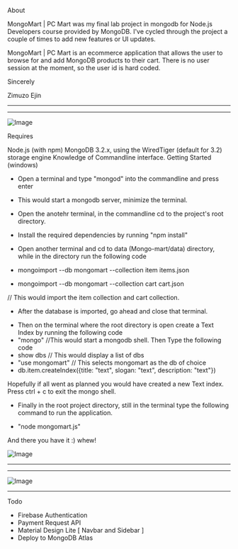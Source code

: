 About

MongoMart | PC Mart was my final lab project in mongodb for Node.js Developers course provided by MongoDB. 
I've cycled through the project a couple of times to add new features or UI updates.

MongoMart | PC Mart is an ecommerce application that allows the user to browse for and add MongoDB products to their cart.
There is no user session at the moment, so the user id is hard coded. 

 Sincerely
 
 Zimuzo Ejin
 
----------------------------------------------------------------------------------------------------------------------

----------------------------------------------------------------------------------------------------------------------


![Image](https://github.com/zimejin/Mongo-mart/blob/master/sreen%20mart.png?raw=true)


Requires

Node.js (with npm)
MongoDB 3.2.x, using the WiredTiger (default for 3.2) storage engine
Knowledge of Commandline interface.
Getting Started (windows)

* Open a terminal and type "mongod" into the commandline and press enter
- This would start a mongodb server, minimize the terminal.

* Open the anotehr terminal, in the commandline cd to the project's root directory.
* Install the required dependencies by running "npm install"

* Open another terminal and cd to data (Mongo-mart/data) directory, while in the directory run the following code
* mongoimport --db mongomart --collection item items.json
* mongoimport --db mongomart --collection cart cart.json

// This would import the item collection and cart collection.


- After the database is imported, go ahead and close that terminal.

* Then on the terminal where the root directory is open create a Text Index by running the following code
* "mongo"                 //This would start a mongodb shell. Then Type the following code
* show dbs                // This would display a list of dbs
* "use mongomart"          // This selects mongomart as the db of choice
* db.item.createIndex({title: "text", slogan: "text", description: "text"}) 

Hopefully if all went as planned you would have created a new Text index. Press ctrl + c to exit the mongo shell.

* Finally in the root project directory, still in the terminal type the following command to run the application.

* "node mongomart.js"    

And there you have it :) whew!

![Image](https://github.com/zimejin/Mongo-mart/blob/master/pc%20mart.jpg?raw=true)

----------------------------------------------------------------------------------------------------------------------

----------------------------------------------------------------------------------------------------------------------

![Image](https://github.com/zimejin/Mongo-mart/blob/master/ScreenShot%20mart.png?raw=true)


----------------------------------------------------------------------------------------------------------------------


Todo

* Firebase Authentication
* Payment Request API
* Material Design Lite [ Navbar and Sidebar ]
* Deploy to MongoDB Atlas
